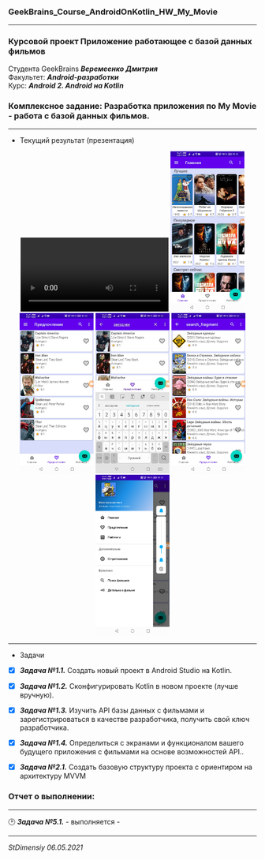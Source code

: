 ### GeekBrains_Course_AndroidOnKotlin_HW_My_Movie
---
### Курсовой проект Приложение работающее с базой данных фильмов
Студента GeekBrains ***Веремеенко Дмитрия***    
Факультет: ***Android-разработки***    
Курс: ***Android 2. Android на Kotlin***    

### Комплексное задание: Разработка приложения по My Movie - работа с базой данных фильмов.
---    
- Текущий результат (презентация)        
<p align="center">
   <video src="https://user-images.githubusercontent.com/73497940/118815431-e8418280-b8b9-11eb-983d-7071fcddd7c5.mp4"></video>
  <img src="https://github.com/stdimensiy/GeekBrains_Course_AndroidOnKotlin_HW_My_Movie/raw/hw_lesson3/snapshots/HomeFragment.png" width="150" title="Домашний фрагмент">
  <img src="https://github.com/stdimensiy/GeekBrains_Course_AndroidOnKotlin_HW_My_Movie/raw/hw_lesson3/snapshots/FavoriteFragment.png" width="150" alt="Фрагмент \"Избранное\"">
  <img src="https://github.com/stdimensiy/GeekBrains_Course_AndroidOnKotlin_HW_My_Movie/raw/hw_lesson3/snapshots/ActionSearch.png" width="150" alt="активация поиска из любого фрагмента">
  <img src="https://github.com/stdimensiy/GeekBrains_Course_AndroidOnKotlin_HW_My_Movie/raw/hw_lesson3/snapshots/SearchFragment.png" width="150" alt="фрагмент поиска фильмов">
  <img src="https://github.com/stdimensiy/GeekBrains_Course_AndroidOnKotlin_HW_My_Movie/raw/hw_lesson3/snapshots/ActionLeftMenu.png" width="150" alt="Левая шторка меню">
  
</p>    

---
- Задачи
- [X] ***Задача №1.1.***	Создать новый проект в Android Studio на Kotlin.
- [X] ***Задача №1.2.***	Сконфигурировать Kotlin в новом проекте (лучше вручную).
- [X] ***Задача №1.3.***	Изучить API базы данных с фильмами и зарегистрироваться в качестве разработчика, получить свой ключ разработчика.
- [X] ***Задача №1.4.***	Определиться с экранами и функционалом вашего будущего приложения с фильмами на основе возможностей API..

- [X] ***Задача №2.1.***	Создать базовую структуру проекта с ориентиром на архитектуру MVVM


### Отчет о выполнении:
---    

:clock2: ***Задача №5.1.*** - выполняется -   

---   

*StDimensiy 06.05.2021*
